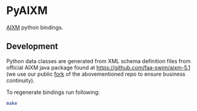 # PyAIXM

[AIXM](https://aixm.aero/) python bindings.

## Development

Python data classes are generated from XML schema definition files from official AIXM java package found at https://github.com/faa-swim/aixm-5.1 (we use our public [fork](https://github.com/skymerse/aixm-5.1) of the abovementioned repo to ensure business continuity).

To regenerate bindings run following:

```bash
make
```
